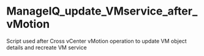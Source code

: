 # ManageIQ_update_VMservice_after_vMotion
Script used after Cross vCenter vMotion operation to update VM object details and recreate VM service
